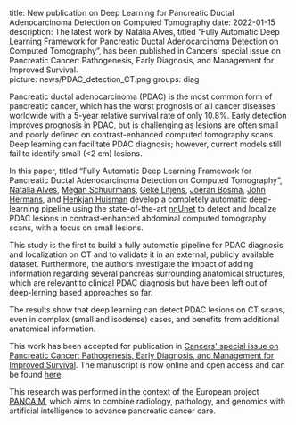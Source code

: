 title: New publication on Deep Learning for Pancreatic Ductal Adenocarcinoma Detection on Computed Tomography
date: 2022-01-15
description: The latest work by Natália Alves, titled “Fully Automatic Deep Learning Framework for Pancreatic Ductal Adenocarcinoma Detection on Computed Tomography”, has been published in Cancers' special issue on Pancreatic Cancer: Pathogenesis, Early Diagnosis, and Management for Improved Survival.  
picture: news/PDAC_detection_CT.png
groups: diag

Pancreatic ductal adenocarcinoma (PDAC) is the most common form of pancreatic cancer, which has the worst prognosis of all cancer diseases worldwide with a 5-year relative survival rate of only 10.8%. Early detection improves prognosis in PDAC, but is challenging as lesions are often small and poorly defined on contrast-enhanced computed tomography scans. Deep learning can facilitate PDAC diagnosis; however, current models still fail to identify small (<2 cm) lesions. 

In this paper, titled “Fully Automatic Deep Learning Framework for Pancreatic Ductal Adenocarcinoma Detection on Computed Tomography”, <a href="https://www.diagnijmegen.nl/people/natalia-alves/">Natália Alves</a>, <a href="https://www.diagnijmegen.nl/people/megan-schuurmans/">Megan Schuurmans</a>, <a href="https://www.radboudumc.nl/en/people/geke-litjens">Geke Litjens</a>, <a href="https://www.diagnijmegen.nl/people/joeran-bosma/">Joeran Bosma</a>, <a href="http://www.music.radboudimaging.nl/index.php/Person?name=John_Hermans">John Hermans</a>, and <a href="https://www.diagnijmegen.nl/people/henkjan-huisman/">Henkjan Huisman</a> develop a completely automatic deep-learning pipeline using the state-of-the-art <a href="https://www.nature.com/articles/s41592-020-01008-z">nnUnet</a> to detect and localize PDAC lesions in contrast-enhanced abdominal computed tomography scans, with a focus on small lesions.

This study is the first to build a fully automatic pipeline for PDAC diagnosis and localization on CT and to validate it in an external, publicly available dataset. Furthermore, the authors investigate the impact of adding information regarding several pancreas surrounding anatomical structures, which are relevant to clinical PDAC diagnosis but have been left out of deep-lerning based approaches so far.

The results show that deep learning can detect PDAC lesions on CT scans, even in complex (small and isodense) cases, and benefits from additional anatomical information.

This work has been accepted for publication in <a href="https://www.mdpi.com/journal/cancers/special_issues/pancreatic_cancer_management">  Cancers' special issue on Pancreatic Cancer: Pathogenesis, Early Diagnosis, and Management for Improved Survival</a>. The manuscript is now online and open access and can be found <a href="https://www.mdpi.com/2072-6694/14/2/376">here</a>.

This research was performed in the context of the European project <a href="https://pancaim.eu/">PANCAIM</a>, which aims to combine radiology, pathology, and genomics with artificial intelligence to advance pancreatic cancer care.
